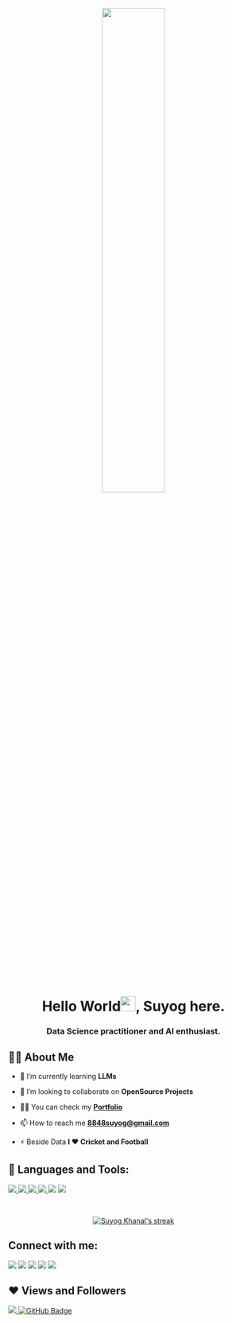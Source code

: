 <p align="center">
  <a href="#"><img width="50%" height="auto" src="https://cdn.dribbble.com/users/906441/screenshots/6364613/walkcyclevector24_dribbble.gif" height="75px"/></a>
</p>

<h1 align="center">Hello World<img src="https://raw.githubusercontent.com/MartinHeinz/MartinHeinz/master/wave.gif" width="30px">, Suyog here.</h1>
<h3 align="center">Data Science practitioner and AI enthusiast.</h3>


## 🙋‍♂️ About Me


- 🌱 I’m currently learning **LLMs**

- 👯 I’m looking to collaborate on **OpenSource Projects**

- 👨‍💻 You can check my  **[Portfolio](https://suyogkhanal.netlify.app/)**

- 📫 How to reach me **8848suyog@gmail.com**

- ⚡ Beside Data **I ❤ Cricket and Football**

## 🚀 Languages and Tools:

<p align="left"> 
    <a href="https://www.python.org" target="_blank"> <img src="https://img.icons8.com/color/48/000000/python--v2.png"/> </a>
    <a href="https://www.tableau.com/" target="_blank"> <img src="https://img.icons8.com/color/48/000000/tableau-software.png"/> </a> 
    <a href="https://mysql.com/" target="_blank"> <img src="https://img.icons8.com/color/48/000000/mysql-logo.png"/> </a> 
    <a href="https://numpy.org/" target="_blank"> <img src="https://www.vectorlogo.zone/logos/numpy/numpy-icon.svg"/> </a> 
    <a href="https://www.r-project.org/" target="_blank"> <img src="https://img.icons8.com/windows/48/000000/r-project.png"/></a> 
    <a href="https://www.tensorflow.org/" target="_blank"> <img src="https://img.icons8.com/color/48/000000/tensorflow.png"/> </a> 
    
</p>

<!-- [![React Badge](https://img.shields.io/badge/-React-61DBFB?style=for-the-badge&labelColor=black&logo=react&logoColor=61DBFB)](#)  [![Javascript Badge](https://img.shields.io/badge/-Javascript-F0DB4F?style=for-the-badge&labelColor=black&logo=javascript&logoColor=F0DB4F)](#) [![Typescript Badge](https://img.shields.io/badge/-Typescript-007acc?style=for-the-badge&labelColor=black&logo=typescript&logoColor=007acc)](#) [![Nodejs Badge](https://img.shields.io/badge/-Nodejs-3C873A?style=for-the-badge&labelColor=black&logo=node.js&logoColor=3C873A)](#) [![GraphQL Badge](https://img.shields.io/badge/-GraphQl-e535ab?style=for-the-badge&labelColor=black&logo=node.js&logoColor=e535ab)](#) -->
<br/>

<p align="center">
    <a href="https://github.com/SubhamRaoniar28/github-readme-streak-stats">
        <img title="Suyog Khanal's streak🔥 " alt="Suyog Khanal's streak" src="https://github-readme-streak-stats.herokuapp.com/?user=SuyogKhanal&theme=black-ice&hide_border=true&stroke=0000&background=060A0CD0"/>
    </a>
</p>


## Connect with me:
<p align="left">

<a href = "https://www.linkedin.com/in/suyog-khanal-354331173/"><img src="https://img.icons8.com/fluent/48/000000/linkedin.png"/></a>
<a href = "https://twitter.com/khanalsuyog1"><img src="https://img.icons8.com/fluent/48/000000/twitter.png"/></a>
<a href = "https://www.instagram.com/su.yog_k/"><img src="https://img.icons8.com/fluent/48/000000/instagram-new.png"/></a>
<a href = "https://www.facebook.com/suyog.khanal.3"><img src="https://img.icons8.com/fluency/48/000000/facebook.png"/></a>
<a href = "https://www.kaggle.com/suyog17"><img src="https://img.icons8.com/windows/48/000000/kaggle.png"/></a>

</p>

## ❤ Views and Followers
<a href="https://github.com/Meghna-DAS/github-profile-views-counter">
    <img src="https://komarev.com/ghpvc/?username=SuyogKhanal">
</a>
<a href="https://github.com/SuyogKhanal?tab=followers"><img src="https://img.shields.io/github/followers/SuyogKhanal?label=Followers&style=social" alt="GitHub Badge"></a>
